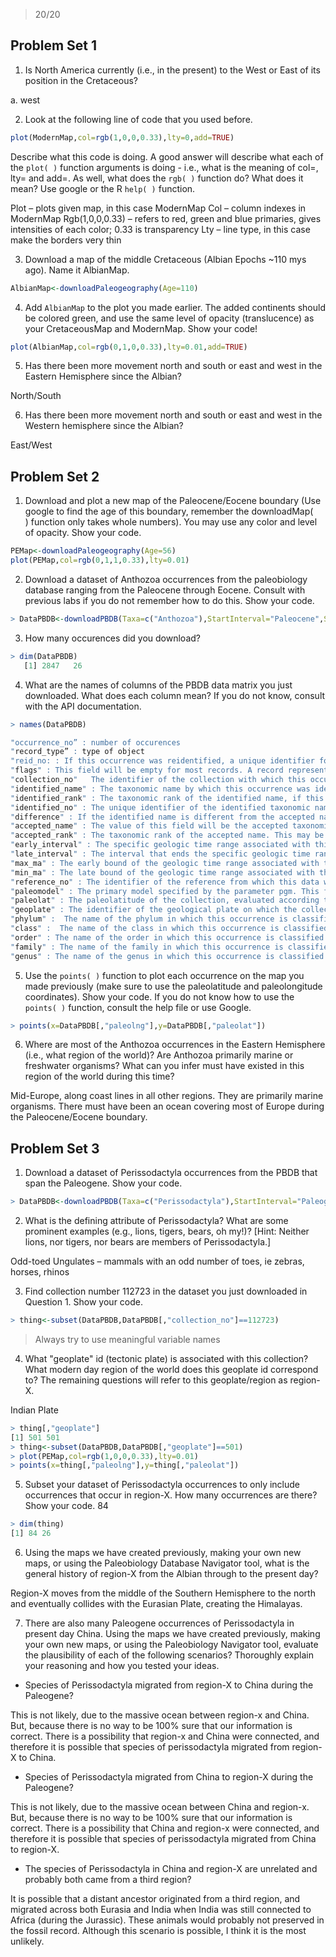 > 20/20

## Problem Set 1

1) Is North America currently (i.e., in the present) to the West or East of its position in the Cretaceous?

a. west

2) Look at the following line of code that you used before.

````R
plot(ModernMap,col=rgb(1,0,0,0.33),lty=0,add=TRUE)
````

Describe what this code is doing. A good answer will describe what each of the `plot( )` function arguments is doing - i.e., what is the meaning of col=, lty= and add=. As well, what does the `rgb( )` function do? What does it mean? Use google or the R `help( )` function.

Plot – plots given map, in this case ModernMap
Col – column indexes in ModernMap
Rgb(1,0,0,0.33) – refers to red, green and blue primaries, gives intensities of each color; 0.33 is transparency 
Lty – line type, in this case make the borders very thin

3) Download a map of the middle Cretaceous (Albian Epochs ~110 mys ago). Name it AlbianMap.

````R
AlbianMap<-downloadPaleogeography(Age=110)
````

4) Add `AlbianMap` to the plot you made earlier. The added continents should be colored green, and use the same level of opacity (translucence) as your CretaceousMap and ModernMap. Show your code!

````R
plot(AlbianMap,col=rgb(0,1,0,0.33),lty=0.01,add=TRUE)
````

5) Has there been more movement north and south or east and west in the Eastern Hemisphere since the Albian?

North/South

6) Has there been more movement north and south or east and west in the Western hemisphere since the Albian?

East/West

## Problem Set 2
1) Download and plot a new map of the Paleocene/Eocene boundary (Use google to find the age of this boundary, remember the downloadMap( ) function only takes whole numbers). You may use any color and level of opacity. Show your code.

````R
PEMap<-downloadPaleogeography(Age=56)
plot(PEMap,col=rgb(0,1,1,0.33),lty=0.01)
````

2) Download a dataset of Anthozoa occurrences from the paleobiology database ranging from the Paleocene through Eocene. Consult with previous labs if you do not remember how to do this. Show your code.

````R
> DataPBDB<-downloadPBDB(Taxa=c("Anthozoa"),StartInterval="Paleocene",StopInterval="Eocene")
````

3) How many occurences did you download?

````R
> dim(DataPBDB)
   [1] 2847   26
````

4) What are the names of columns of the PBDB data matrix you just downloaded. What does each column mean? If you do not know, consult with the API documentation.

````R
> names(DataPBDB)

"occurrence_no” : number of occurences
"record_type” : type of object
"reid_no: : If this occurrence was reidentified, a unique identifier for the reidentification. This value is a key for the reidentification table, and is probably useful only for debugging purposes. It does, at least, indicate that this was not the original identification of the occurrence.
"flags" : This field will be empty for most records. A record representing an identification that has been superceded by a more recent identification will have the letter R in this field.           
"collection_no"   The identifier of the collection with which this occurrence is associated.
"identified_name" : The taxonomic name by which this occurrence was identified. This field will be omitted for responses in the compact voabulary if it is identical to the value of accepted_name.
"identified_rank" : The taxonomic rank of the identified name, if this can be determined. This field will be omitted for responses in the compact voabulary if it is identical to the value of accepted_rank.
"identified_no" : The unique identifier of the identified taxonomic name. If this is empty, then the name was never entered into the taxonomic hierarchy stored in this database and we have no further information about the classification of this occurrence. In some cases, the genus has been entered into the taxonomic hierarchy but not the species. This field will be omitted for responses in the compact voabulary if it is identical to the value ofaccepted_no.  
"difference" : If the identified name is different from the accepted name, this field gives the reason why. This field will be present if, for example, the identified name is a junior synonym or nomen dubium, or if the species has been recombined, or if the identification is misspelled.     
"accepted_name" : The value of this field will be the accepted taxonomic name corresponding to the identified name. 
"accepted_rank" : The taxonomic rank of the accepted name. This may be different from the identified rank if the identified name is a nomen dubium or otherwise invalid, or if the identified name has not been fully entered into the taxonomic hierarchy of this databas. "accepted_no" : The unique identifier of the accepted taxonomic name in this database.    
"early_interval" : The specific geologic time range associated with this occurrence (not necessarily a standard interval), or the interval that begins the range iflate_interval is also given 
"late_interval" : The interval that ends the specific geologic time range associated with this occurrence, if different from the value of early_interval   
"max_ma" : The early bound of the geologic time range associated with this occurrence (in Ma)         
"min_ma" : The late bound of the geologic time range associated with this occurrence (in Ma)         
"reference_no" : The identifier of the reference from which this data was entered    
"paleomodel" : The primary model specified by the parameter pgm. This field will only be included if more than one model is indicated. "paleolng" : The paleolongitude of the collection, evaluated according to the primary model indicated by the parameter pgm.        
"paleolat" : The paleolatitude of the collection, evaluated according to the primary model indicated by the parameter pgm.       
"geoplate" : The identifier of the geological plate on which the collection lies, evaluated according to the primary model indicated by the parameter pgm. This might be either a number or a string.       
"phylum" :  The name of the phylum in which this occurrence is classified.       
"class" :  The name of the class in which this occurrence is classified.        
"order" : The name of the order in which this occurrence is classified.         
"family" : The name of the family in which this occurrence is classified.        
"genus" : The name of the genus in which this occurrence is classified. If the block subgenus is specified, this will include the subgenus name if any.         
````

5) Use the `points( )` function to plot each occurrence on the map you made previously (make sure to use the paleolatitude and paleolongitude coordinates). Show your code. If you do not know how to use the `points( )` function, consult the help file or use Google.

````R
> points(x=DataPBDB[,"paleolng"],y=DataPBDB[,"paleolat"])
````

6) Where are most of the Anthozoa occurrences in the Eastern Hemisphere (i.e., what region of the world)? Are Anthozoa primarily marine or freshwater organisms? What can you infer must have existed in this region of the world during this time?

Mid-Europe, along coast lines in all other regions. They are primarily marine organisms. There must have been an ocean covering most of Europe during the Paleocene/Eocene boundary. 

## Problem Set 3
1) Download a dataset of Perissodactyla occurrences from the PBDB that span the Paleogene. Show your code.

````R
> DataPBDB<-downloadPBDB(Taxa=c("Perissodactyla"),StartInterval="Paleogene",StopInterval="Paleogene")
````

2) What is the defining attribute of Perissodactyla? What are some prominent examples (e.g., lions, tigers, bears, oh my!)? [Hint: Neither lions, nor tigers, nor bears are members of Perissodactyla.]

Odd-toed Ungulates – mammals with an odd number of toes, ie zebras, horses, rhinos

3) Find collection number 112723 in the dataset you just downloaded in Question 1. Show your code.

````R
> thing<-subset(DataPBDB,DataPBDB[,"collection_no"]==112723)
````

> Always try to use meaningful variable names

4) What "geoplate" id (tectonic plate) is associated with this collection? What modern day region of the world does this geoplate id correspond to? The remaining questions will refer to this geoplate/region as region-X.

Indian Plate

````R
> thing[,"geoplate"]
[1] 501 501
> thing<-subset(DataPBDB,DataPBDB[,"geoplate"]==501)
> plot(PEMap,col=rgb(1,0,0,0.33),lty=0.01)
> points(x=thing[,"paleolng"],y=thing[,"paleolat"])
````

5) Subset your dataset of Perissodactyla occurrences to only include occurrences that occur in region-X. How many occurrences are there? Show your code.
84

````R
> dim(thing)
[1] 84 26
````

6) Using the maps we have created previously, making your own new maps, or using the Paleobiology Database Navigator tool, what is the general history of region-X from the Albian through to the present day?

Region-X moves from the middle of the Southern Hemisphere to the north and eventually collides with the Eurasian Plate, creating the Himalayas.  

7) There are also many Paleogene occurrences of Perissodactyla in present day China. Using the maps we have created previously, making your own new maps, or using the Paleobiology Navigator tool, evaluate the plausibility of each of the following scenarios? Thoroughly explain your reasoning and how you tested your ideas.

+ Species of Perissodactyla migrated from region-X to China during the Paleogene?

This is not likely, due to the massive ocean between region-x and China.  But, because there is no way to be 100% sure that our information is correct. There is a possibility that region-x and China were connected, and therefore it is possible that species of perissodactyla migrated from region-X to China. 

+ Species of Perissodactyla migrated from China to region-X during the Paleogene?

This is not likely, due to the massive ocean between China and region-x.  But, because there is no way to be 100% sure that our information is correct. There is a possibility that China and region-x were connected, and therefore it is possible that species of perissodactyla migrated from China to region-X. 

+ The species of Perissodactyla in China and region-X are unrelated and probably both came from a third region?
 
 It is possible that a distant ancestor originated from a third region, and migrated across both Eurasia and India when India was still connected to Africa (during the Jurassic). These animals would probably not preserved in the fossil record. Although this scenario is possible, I think it is the most unlikely. 
